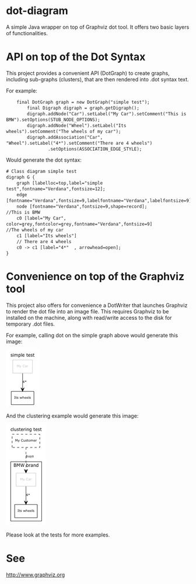 # dot-diagram
A simple Java wrapper on top of Graphviz dot tool. It offers two basic layers of functionalities.

# API on top of the Dot Syntax

This project provides a convenient API (DotGraph) to create graphs, including sub-graphs (clusters), that are then rendered into .dot syntax text.

For example:

~~~~~~~~
    final DotGraph graph = new DotGraph("simple test");
		final Digraph digraph = graph.getDigraph();
		digraph.addNode("Car").setLabel("My Car").setComment("This is BMW").setOptions(STUB_NODE_OPTIONS);
		digraph.addNode("Wheel").setLabel("Its wheels").setComment("The wheels of my car");
		digraph.addAssociation("Car", "Wheel").setLabel("4*").setComment("There are 4 wheels")
				.setOptions(ASSOCIATION_EDGE_STYLE);
~~~~~~~~

Would generate the dot syntax:

~~~~~~~~
# Class diagram simple test
digraph G {
	graph [labelloc=top,label="simple test",fontname="Verdana",fontsize=12];
	edge [fontname="Verdana",fontsize=9,labelfontname="Verdana",labelfontsize=9];
	node [fontname="Verdana",fontsize=9,shape=record];
//This is BMW
	c0 [label="My Car", color=grey,fontcolor=grey,fontname="Verdana",fontsize=9]
//The wheels of my car
	c1 [label="Its wheels"]
	// There are 4 wheels
	c0 -> c1 [label="4*"  , arrowhead=open];
}
~~~~~~~~

# Convenience on top of the Graphviz tool
This project also offers for convenience a DotWriter that launches Graphviz to render the dot file into an image file. This requires Graphviz to be installed on the machine, along with read/write access to the disk for temporary .dot files.

For example, calling dot on the simple graph above would generate this image:

![Rendered to .png](dot-diagram/doc/simple.png)

And the clustering example would generate this image:

![Rendered to .png](dot-diagram/doc/clustering.png)

Please look at the tests for more examples.

# See
http://www.graphviz.org
